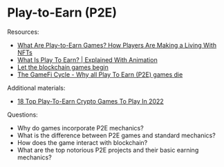 # Play-to-Earn (P2E)

Resources:

* [What Are Play-to-Earn Games? How Players Are Making a Living With NFTs](https://decrypt.co/resources/what-are-play-to-earn-games-how-players-are-making-a-living-with-nfts)
* [What Is Play To Earn? | Explained With Animation](https://www.youtube.com/watch?v=dYK-_mpvgOw)
* [Let the blockchain games begin](https://zipmex.com/learn/the-future-of-blockchain-gaming/)
* [The GameFi Cycle - Why all Play To Earn (P2E) games die](https://www.youtube.com/watch?v=0Bq-jmK1O-k)


Additional  materials:
* [18 Top Play-To-Earn Crypto Games To Play In 2022](https://zipmex.com/learn/top-play-to-earn-crypto-games/)



Questions:
* Why do games incorporate P2E mechanics?
* What is the difference between P2E games and standard mechanics?
* How does the game interact with blockchain? 
* What are the top notorious P2E projects and their basic earning mechanics? 
